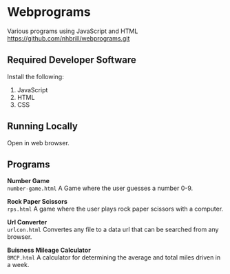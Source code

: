 # Webprograms

Various programs using JavaScript and HTML https://github.com/nhbrill/webprograms.git

## Required Developer Software
Install the following:
1. JavaScript
3. HTML
2. CSS

## Running Locally
Open in web browser.

## Programs
<b>Number Game</b><br />
```number-game.html``` A Game where the user guesses a number 0-9.

<b>Rock Paper Scissors</b><br />
```rps.html```
A game where the user plays rock paper scissors with a computer.

<b>Url Converter</b><br />
```urlcon.html``` Convertes any file to a data url that can be searched from any browser.

<b>Buisness Mileage Calculator</b><br />
```BMCP.html``` A calculator for determining the average and total miles driven in a week.